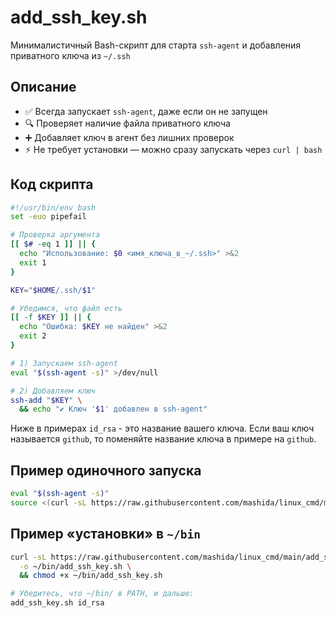 # add_ssh_key.sh

Минималистичный Bash-скрипт для старта `ssh-agent` и добавления приватного ключа из `~/.ssh`

## Описание
- ✅ Всегда запускает `ssh-agent`, даже если он не запущен  
- 🔍 Проверяет наличие файла приватного ключа  
- ➕ Добавляет ключ в агент без лишних проверок  
- ⚡️ Не требует установки — можно сразу запускать через `curl | bash`

## Код скрипта
```bash
#!/usr/bin/env bash
set -euo pipefail

# Проверка аргумента
[[ $# -eq 1 ]] || {
  echo "Использование: $0 <имя_ключа_в_~/.ssh>" >&2
  exit 1
}

KEY="$HOME/.ssh/$1"

# Убедимся, что файл есть
[[ -f $KEY ]] || {
  echo "Ошибка: $KEY не найден" >&2
  exit 2
}

# 1) Запускаем ssh-agent
eval "$(ssh-agent -s)" >/dev/null

# 2) Добавляем ключ
ssh-add "$KEY" \
  && echo "✔ Ключ '$1' добавлен в ssh-agent"
```
Ниже в примерах `id_rsa` - это название вашего ключа. Если ваш ключ называется `github`, то поменяйте название ключа в примере на `github`.

## Пример одиночного запуска
```bash
eval "$(ssh-agent -s)"
source <(curl -sL https://raw.githubusercontent.com/mashida/linux_cmd/main/add_ssh_key.sh) id_rsa
```

## Пример «установки» в `~/bin`
```bash
curl -sL https://raw.githubusercontent.com/mashida/linux_cmd/main/add_ssh_key.sh \
  -o ~/bin/add_ssh_key.sh \
  && chmod +x ~/bin/add_ssh_key.sh

# Убедитесь, что ~/bin/ в PATH, и дальше:
add_ssh_key.sh id_rsa
```
